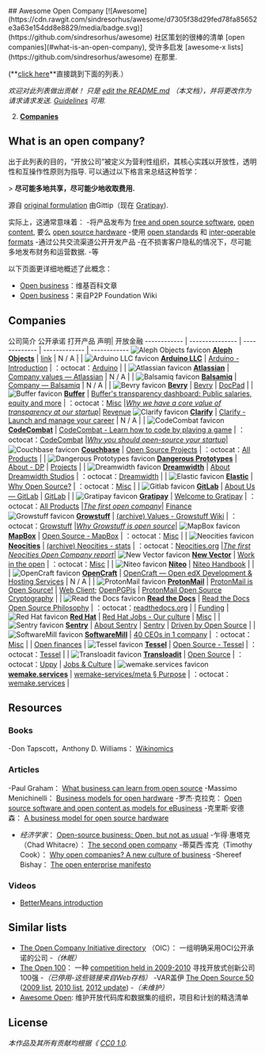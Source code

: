 <div class="github-widget" data-repo="opencompany/awesome-open-company"></div>
<script async src="https://pagead2.googlesyndication.com/pagead/js/adsbygoogle.js"></script><ins class="adsbygoogle" style="display:block" data-ad-client="ca-pub-6890694312814945" data-ad-slot="5473692530" data-ad-format="auto"  data-full-width-responsive="true"></ins><script>(adsbygoogle = window.adsbygoogle || []).push({});</script>
## Awesome Open Company [![Awesome](https://cdn.rawgit.com/sindresorhus/awesome/d7305f38d29fed78fa85652e3a63e154dd8e8829/media/badge.svg)](https://github.com/sindresorhus/awesome)
社区策划的很棒的清单 [open companies](#what-is-an-open-company),
受许多启发 [awesome-x lists](https://github.com/sindresorhus/awesome) 在那里.

(**[click here](#companies)**直接跳到下面的列表.）

 *欢迎对此列表做出贡献！  只是 [edit the README.md](https://github.com/opencompany/awesome-open-company/blob/master/../../edit/master/README.md) （本文档），并将更改作为请求请求发送. [Guidelines](https://github.com/opencompany/awesome-open-company/blob/master/../../wiki/Inclusion+guidelines) 可用.*

2. **[Companies](#companies)**

## What is an open company?

 出于此列表的目的，“开放公司”被定义为营利性组织，其核心实践以开放性，透明性和互操作性原则为指导.  可以通过以下格言来总结这种哲学：

&gt; **尽可能多地共享，尽可能少地收取费用.**

源自 [original formulation](http://blog.gittip.com/post/26350459746/the-first-open-company/) 由Gittip（现在 [Gratipay](http://gratipay.com)).

实际上，这通常意味着：
-将产品发布为
  [free and open source software](https://en.wikipedia.org/wiki/Free_and_open-source_software),
  [open content](https://en.wikipedia.org/wiki/Free_content),
  要么 [open source hardware](https://en.wikipedia.要么g/wiki/Open-source_hardware)
-使用 [open standards](https://en.wikipedia.org/wiki/Open_standard)
  和 [inter-operable formats](https://en.wikipedia.org/wiki/Interoperability)
-通过公共交流渠道公开开发产品
-在不损害客户隐私的情况下，尽可能多地发布财务和运营数据.
-等

以下页面更详细地概述了此概念：
- [Open business](https://en.wikipedia.org/wiki/Open_business)：维基百科文章
- [Open business](http://p2pfoundation.net/Open_Business)：来自P2P Foundation Wiki

## Companies

 公司简介  公开承诺  打开产品  声明|  开放金融
------------ | --------------- | ------------- | ------------- | ------------
![Aleph Objects favicon](http://www.google.com/s2/favicons?domain=alephobjects.com) [**Aleph Objects**](https://www.alephobjects.com/) | [link](https://www.alephobjects.com/)  |  N / A |  |
![Arduino LLC favicon](http://www.google.com/s2/favicons?domain=arduino.cc) [**Arduino LLC**](http://www.arduino.cc) | [Arduino - Introduction](http://www.arduino.cc/en/Guide/Introduction)  |  ：octocat：[Arduino](https://github.com/arduino/Arduino/) |  |
![Atlassian favicon](http://www.google.com/s2/favicons?domain=atlassian.com) [**Atlassian**](https://www.atlassian.com/) | [Company values — Atlassian](https://www.atlassian.com/company/about/values)  |  N / A |  |
![Balsamiq favicon](http://www.google.com/s2/favicons?domain=balsamiq.com) [**Balsamiq**](https://balsamiq.com/) | [Company — Balsamiq](https://balsamiq.com/company/#goodcitizen)  |  N / A |  |
![Bevry favicon](http://www.google.com/s2/favicons?domain=bevry.me) [**Bevry**](https://bevry.me) | [Bevry](https://bevry.me) | [DocPad](https://github.com/docpad/docpad) |  |
![Buffer favicon](http://www.google.com/s2/favicons?domain=buffer.com) [**Buffer**](https://buffer.com/) | [Buffer's transparency dashboard: Public salaries, equity and more](https://buffer.com/transparency)  |  ：octocat：[Misc](https://github.com/bufferapp/) |*[Why we have a core value of transparency at our startup](http://joel.is/why-we-have-a-core-value-of-transparency-at-our-startup/)*| [Revenue](https://open.buffer.com/buffer-public-revenue-dashboard/)
![Clarify favicon](http://www.google.com/s2/favicons?domain=clarifyhq.com) [**Clarify**](https://clarifyhq.com/) | [Clarify - Launch and manage your career](https://clarifyhq.com/open)  |  N / A |  |
![CodeCombat favicon](http://www.google.com/s2/favicons?domain=codecombat.com/) [**CodeCombat**](http://codecombat.com/) | [CodeCombat - Learn how to code by playing a game](http://codecombat.com/legal)  |  ：octocat：[CodeCombat](https://github.com/codecombat/codecombat) |*[Why you should open-source your startup](http://blog.codecombat.com/why-you-should-open-source-your-startup)*|
![Couchbase favicon](http://www.google.com/s2/favicons?domain=couchbase.com) [**Couchbase**](http://www.couchbase.com/) | [Open Source Projects](http://www.couchbase.com/open-source)  |  ：octocat：[All Products](https://github.com/couchbase) |  |
![Dangerous Prototypes favicon](http://www.google.com/s2/favicons?domain=dangerousprototypes.com) [**Dangerous Prototypes**](http://dangerousprototypes.com/) | [About - DP](http://dangerousprototypes.com/docs/About) | [Projects](https://code.google.com/archive/p/dangerous-prototypes-open-hardware/) |  |
![Dreamwidth favicon](http://www.google.com/s2/favicons?domain=dreamwidth.org) [**Dreamwidth**](http://www.dreamwidth.org/) | [About Dreamwidth Studios](http://www.dreamwidth.org/about)  |  ：octocat：[Dreamwidth](https://github.com/dreamwidth/) |  |
![Elastic favicon](http://www.google.com/s2/favicons?domain=elastic.co) [**Elastic**](https://elastic.co) | [Why Open Source?](https://www.elastic.co/about/why-open-source)  |  ：octocat：[Misc](https://github.com/elastic/) |  |
![Gitlab favicon](http://www.google.com/s2/favicons?domain=gitlab.com) [**GitLab**](https://about.gitlab.com/) | [About Us — GitLab](https://about.gitlab.com/about/) | [GitLab](https://gitlab.com/groups/gitlab-org) |  |
![Gratipay favicon](http://www.google.com/s2/favicons?domain=gratipay.com) [**Gratipay**](https://gratipay.com/) | [Welcome to Gratipay](http://inside.gratipay.com/big-picture/welcome)  |  ：octocat：[All Products](https://github.com/gratipay) |*[The first open company](http://blog.gittip.com/post/26350459746/the-first-open-company/)*| [Finance](https://github.com/gratipay/finances#readme)
![Growstuff favicon](http://growstuff.org/assets/favicon-2f083c214b9adaf9e2ce78bcd532e4c9.ico) [**Growstuff**](http://www.growstuff.org/) | [(archive) Values - Growstuff Wiki](http://web.archive.org/web/20150906064358/http://wiki.growstuff.org/index.php/Values)  |  ：octocat：[Growstuff](https://github.com/Growstuff/growstuff) |*[Why Growstuff is open source](http://blog.growstuff.org/2013/02/20/why-growstuff-is-open-source/)*|
![MapBox favicon](http://www.google.com/s2/favicons?domain=mapbox.com) [**MapBox**](http://mapbox.com/) | [Open Source - MapBox](http://mapbox.com/about/open)  |  ：octocat：[Misc](https://github.com/mapbox) |  |
![Neocities favicon](http://www.google.com/s2/favicons?domain=neocities.org) [**Neocities**](https://neocities.org/) | [(archive) Neocities - stats](http://wayback.archive.org/web/20150907143713id_/https://neocities.org/stats)  |  ：octocat：[Neocities.org](https://github.com/neocities/neocities) |*[The first Neocities Open Company report](https://neocities.org/blog/open-company-progress-report-2014)*|
![New Vector favicon](https://www.google.com/s2/favicons?domain=vector.im) [**New Vector**](https://vector.im/) | [Work in the open](https://vector.im/)  |  ：octocat：[Misc](https://github.com/vector-im/) |  |
![Niteo favicon](https://www.google.com/s2/favicons?domain=niteo.co) [**Niteo**](https://niteo.co/) | [Niteo Handbook](https://github.com/niteoweb/handbook) |  |  |
![OpenCraft favicon](http://www.google.com/s2/favicons?domain=opencraft.com) [**OpenCraft**](http://opencraft.com/) | [OpenCraft — Open edX Development &amp; Hosting Services](http://opencraft.com/)  |  N / A |  |
![ProtonMail favicon](https://www.google.com/s2/favicons?domain=protonmail.ch) [**ProtonMail**](https://protonmail.ch) | [ProtonMail is Open Source!](https://protonmail.com/blog/protonmail-open-source/) | [Web Client](https://github.com/ProtonMail/WebClient); [OpenPGPjs](https://github.com/openpgpjs/openpgpjs) | [ProtonMail Open Source Cryptography](https://protonmail.com/blog/protonmail-open-source-crytography/) | |
![Read the Docs favicon](http://www.google.com/s2/favicons?domain=readthedocs.org) [**Read the Docs**](https://readthedocs.org/) | [Read the Docs Open Source Philosophy](https://docs.readthedocs.io/en/latest/open-source-philosophy.html)  |  ：octocat：[readthedocs.org](https://github.com/rtfd/readthedocs.org) |  | [Funding](http://blog.readthedocs.com/read-the-docs-2017-stats/#funding) |
![Red Hat favicon](http://www.google.com/s2/favicons?domain=redhat.com) [**Red Hat**](https://www.redhat.com/) | [Red Hat Jobs - Our culture](https://www.redhat.com/en/jobs/life/culture) | [Misc](https://www.redhat.com/en/open-source/communities) |  |
![Sentry favicon](https://www.google.com/s2/favicons?domain=sentry.io) [**Sentry**](https://sentry.io/) | [About Sentry](https://sentry.io/about/) | [Sentry](https://github.com/getsentry/sentry) | [Driven by Open Source](https://blog.sentry.io/2015/06/30/driven-by-open-source) | |
![SoftwareMill favicon](https://www.google.com/s2/favicons?domain=softwaremill.com) [**SoftwareMill**](https://softwaremill.com/) | [40 CEOs in 1 company](https://blog.softwaremill.com/40-ceos-in-one-company-teal-organisation-interview-21124c34c16)  |  ：octocat：[Misc](https://github.com/softwaremill) | | [Open finances](https://softwaremill.com/finances-in-company/?utm_source=GitHub&utm_medium=teal) |
![Tessel favicon](http://i.imgur.com/Xe9AYlw.png) [**Tessel**](https://tessel.io/) | [Open Source - Tessel](https://tessel.io/opensource)  |  ：octocat：[Tessel](https://github.com/tessel/project) |  |
![Transloadit favicon](https://www.google.com/s2/favicons?domain=transloadit.com) [**Transloadit**](https://transloadit.com/) | [Open Source](https://transloadit.com/open-source/)  |  ：octocat：[Uppy](https://uppy.io) | [Jobs & Culture](https://transloadit.com/jobs/) |
![wemake.services favicon](https://www.google.com/s2/favicons?domain=wemake.services) [**wemake.services**](https://wemake.services/) | [wemake-services/meta § Purpose](https://github.com/wemake-services/meta/blob/master/README.md#purpose)  |  ：octocat：[wemake.services](https://github.com/wemake-services) |

## Resources

### Books
-Don Tapscott，Anthony D. Williams： [Wikinomics](https://en.wikipedia.org/wiki/Wikinomics)

### Articles
-Paul Graham： [What business can learn from open source](http://www.paulgraham.com/opensource.html)
-Massimo Menichinelli： [Business models for open hardware](http://www.openp2pdesign.org/2011/open-design/business-models-for-open-hardware/)
-罗杰·克拉克： [Open source software and open content as models for eBusiness](http://www.rogerclarke.com/EC/Bled04.html)
-克里斯·安德森： [A business model for open source hardware](http://www.longtail.com/the_long_tail/2009/01/a-business-mode.html)
- *经济学家*： [Open-source business: Open, but not as usual](http://www.economist.com/node/5624944)
-乍得·惠塔克（Chad Whitacre）： [The second open company](https://medium.com/gratipay-blog/the-second-open-company-4cbab7ca1a47)
-蒂莫西·库克（Timothy Cook）： [Why open companies? A new culture of business](https://medium.com/open-companies/why-open-companies-fdb74d1b4f0f)
-Shereef Bishay： [The open enterprise manifesto](http://www.opencompany.org/resources/whitepaper.pdf)

### Videos
- [BetterMeans introduction](https://www.youtube.com/watch?v=MAlnMWlvw9g)

## Similar lists
- [The Open Company Initiative directory](http://www.opencompany.org/directory/) （OIC）：
  一组明确采用OCI公开承诺的公司
  -*（休眠）*
- [The Open 100](http://wayback.archive.org/web/20110824041839/http://www.openbusiness.cc/category/directory/openbusiness/)： 一种 [competition held in 2009-2010](http://wayback.archive.org/web/20120727175118/http://www.openbusiness.cc/open100/about/) 寻找开放式创新公司100强
  -*（已停用-这些链接来自Web存档）*
-VAR盖伊 [The Open Source 50](http://thevarguy.com/var-guy/var-guys-open-source-50) ([2009 list](http://wayback.archive.org/web/20121118155240/http://www.thevarguy.com/the-open-source-50/the-open-source-50-listed-a-to-z/), [2010 list](http://wayback.archive.org/web/20120509194329/http://www.thevarguy.com/the-open-source-50/the-open-source-50-a-to-z-2010-edition/), [2012 update](http://thevarguy.com/open-source-application-software-companies/top-50-open-source-companies-where-are-they-now))
  -*（未维护）*
- [Awesome Open](https://github.com/paulhendricks/awesome-open):
  维护开放代码库和数据集的组织，项目和计划的精选清单

## License
*本作品及其所有贡献均根据《 [CC0 1.0](https://creativecommons.org/publicdomain/zero/1.0/).*
